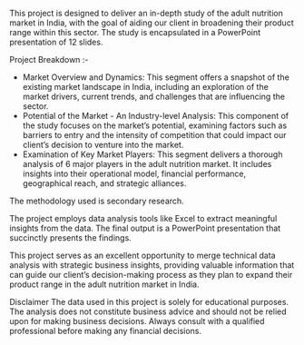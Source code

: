 This project is designed to deliver an in-depth study of the adult nutrition market in India, with the goal of aiding our client in broadening their product range within this sector. The study is encapsulated in a PowerPoint presentation of 12 slides.

Project Breakdown :- 
* Market Overview and Dynamics: This segment offers a snapshot of the existing market landscape in India, including an exploration of the market drivers, current trends, and challenges that are influencing the sector.
* Potential of the Market - An Industry-level Analysis: This component of the study focuses on the market’s potential, examining factors such as barriers to entry and the intensity of competition that could impact our client’s decision to venture into the market.
* Examination of Key Market Players: This segment delivers a thorough analysis of 6 major players in the adult nutrition market. It includes insights into their operational model, financial performance, geographical reach, and strategic alliances.

The methodology used is secondary research.

The project employs data analysis tools like Excel to extract meaningful insights from the data. The final output is a PowerPoint presentation that succinctly presents the findings.

This project serves as an excellent opportunity to merge technical data analysis with strategic business insights, providing valuable information that can guide our client’s decision-making process as they plan to expand their product range in the adult nutrition market in India.

Disclaimer
The data used in this project is solely for educational purposes. The analysis does not constitute business advice and should not be relied upon for making business decisions. Always consult with a qualified professional before making any financial decisions.
